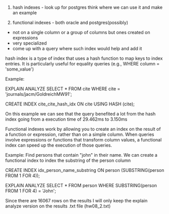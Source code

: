1. hash indexes - look up for postgres think where we can use it and make an example

2. functional indexes - both oracle and postgres(possibly)
 - not on a single column or a group of columns but ones created on expressions
 - very specialized
 - come up with a query where such index would help and add it


hash index is a type of index that uses a hash function to map keys to index entries. It is particularly useful for equality queries (e.g., WHERE column = 'some_value')

Example:

EXPLAIN ANALYZE 
SELECT *
FROM cite
WHERE cite = 'journals/jacm/GoldreichMW91';

CREATE INDEX cite_cite_hash_idx ON cite USING HASH (cite);

On this example we can see that the query benefited a lot from the hash index going from a execution time of 29.462ms to 3.150ms




Functional indexes work by allowing you to create an index on the result of a function or expression, rather than on a simple column. When queries involve expressions or functions that transform column values, a functional index can speed up the execution of those queries.

Example:
Find persons that contain "john" in their name. We can create a functional index to index the substring of the person column

CREATE INDEX idx_person_name_substring ON person (SUBSTRING(person FROM 1 FOR 4));

EXPLAIN ANALYZE
SELECT *
FROM person
WHERE SUBSTRING(person FROM 1 FOR 4) = 'John';

Since there are 16067 rows on the results I will only keep the explain analyze version on the results .txt file (hw08_2.txt)
